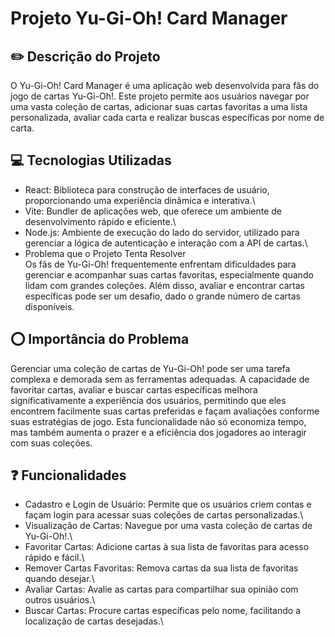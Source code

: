 # Projeto Yu-Gi-Oh! Card Manager

## ✏️ Descrição do Projeto
O Yu-Gi-Oh! Card Manager é uma aplicação web desenvolvida para fãs do jogo de cartas Yu-Gi-Oh!. Este projeto permite aos usuários navegar por uma vasta coleção de cartas, adicionar suas cartas favoritas a uma lista personalizada, avaliar cada carta e realizar buscas específicas por nome de carta.

## 💻 Tecnologias Utilizadas
- React: Biblioteca para construção de interfaces de usuário, proporcionando uma experiência dinâmica e interativa.\
- Vite: Bundler de aplicações web, que oferece um ambiente de desenvolvimento rápido e eficiente.\
- Node.js: Ambiente de execução do lado do servidor, utilizado para gerenciar a lógica de autenticação e interação com a API de cartas.\
- Problema que o Projeto Tenta Resolver\
    Os fãs de Yu-Gi-Oh! frequentemente enfrentam dificuldades para gerenciar e acompanhar suas cartas favoritas, especialmente quando lidam com grandes coleções. Além disso, avaliar e encontrar cartas específicas pode ser um desafio, dado o grande número de cartas disponíveis.

## ⭕ Importância do Problema
Gerenciar uma coleção de cartas de Yu-Gi-Oh! pode ser uma tarefa complexa e demorada sem as ferramentas adequadas. A capacidade de favoritar cartas, avaliar e buscar cartas específicas melhora significativamente a experiência dos usuários, permitindo que eles encontrem facilmente suas cartas preferidas e façam avaliações conforme suas estratégias de jogo. Esta funcionalidade não só economiza tempo, mas também aumenta o prazer e a eficiência dos jogadores ao interagir com suas coleções.

## ❓ Funcionalidades
- Cadastro e Login de Usuário: Permite que os usuários criem contas e façam login para acessar suas coleções de cartas personalizadas.\
- Visualização de Cartas: Navegue por uma vasta coleção de cartas de Yu-Gi-Oh!.\
- Favoritar Cartas: Adicione cartas à sua lista de favoritas para acesso rápido e fácil.\
- Remover Cartas Favoritas: Remova cartas da sua lista de favoritas quando desejar.\
- Avaliar Cartas: Avalie as cartas para compartilhar sua opinião com outros usuários.\
- Buscar Cartas: Procure cartas específicas pelo nome, facilitando a localização de cartas desejadas.\
